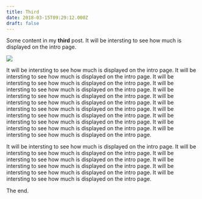 ```yaml
---
title: Third
date: 2018-03-15T09:29:12.000Z
draft: false
---
```

Some content in my **third** post. It will be intersting to see how much is displayed on the intro page.

![](/images/img_2680v2.jpg)

It will be intersting to see how much is displayed on the intro page. It will be intersting to see how much is displayed on the intro page. It will be intersting to see how much is displayed on the intro page. It will be intersting to see how much is displayed on the intro page. It will be intersting to see how much is displayed on the intro page. It will be intersting to see how much is displayed on the intro page. It will be intersting to see how much is displayed on the intro page. It will be intersting to see how much is displayed on the intro page. It will be intersting to see how much is displayed on the intro page. It will be intersting to see how much is displayed on the intro page. It will be intersting to see how much is displayed on the intro page. 

It will be intersting to see how much is displayed on the intro page. It will be intersting to see how much is displayed on the intro page. It will be intersting to see how much is displayed on the intro page. It will be intersting to see how much is displayed on the intro page. It will be intersting to see how much is displayed on the intro page. It will be intersting to see how much is displayed on the intro page. 

The end.
